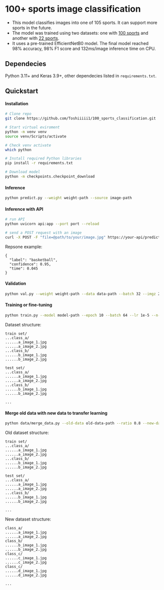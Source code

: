 # 100+ sports image classification

- This model classifies images into one of 105 sports. It can support more sports in the future.
- The model was trained using two datasets: one with [100 sports](https://www.kaggle.com/datasets/gpiosenka/sports-classification) and another with [22 sports](https://www.kaggle.com/datasets/rishikeshkonapure/sports-image-dataset).
- It uses a pre-trained EfficientNetB0 model. The final model reached 98% accuracy, 98% F1 score and 132ms/image inference time on CPU.

## Dependecies

Python 3.11+ and Keras 3.9+, other dependecies listed in `requirements.txt`.

## Quickstart

#### Installation

```bash
# Clone repo
git clone https://github.com/Toshiiiii1/100_sports_classification.git

# Start virtual eviroment
python -m venv venv
source venv/Scripts/activate

# Check venv activate
which python

# Install required Python libraries
pip install -r requirements.txt

# Download model
python -m checkpoints.checkpoint_download
```

#### Inference
```bash
python predict.py --weight weight-path --source image-path
```

#### Inference with API
```bash
# run API
python uvicorn api:app --port port --reload

# send a POST request with an image
curl -X POST -F "file=@path/to/your/image.jpg" https://your-api/predict
```

Repsone example:
```
{
  "label": "basketball",
  "confidence": 0.95,
  "time": 0.045
}
```

#### Validation

```bash
python val.py --weight weight-path --data data-path --batch 32 --imgz 224
```

#### Training or fine-tuning

```bash
python train.py --model model-path --epoch 10 --batch 64 --lr 1e-5 --n-classes 105 --train-path train-path --test-path test-path --valid-path valid-path
```

Dataset structure:

```
train set/
...class_a/
......a_image_1.jpg
......a_image_2.jpg
...class_b/
......b_image_1.jpg
......b_image_2.jpg

test set/
...class_a/
......a_image_1.jpg
......a_image_2.jpg
...class_b/
......b_image_1.jpg
......b_image_2.jpg

...
```

#### Merge old data with new data to transfer learning

```bash
python data/merge_data.py --old-data old-data-path --ratio 0.8 --new-data new-data-path --save save-path
```

Old dataset structure:

```
train set/
...class_a/
......a_image_1.jpg
......a_image_2.jpg
...class_b/
......b_image_1.jpg
......b_image_2.jpg

test set/
...class_a/
......a_image_1.jpg
......a_image_2.jpg
...class_b/
......b_image_1.jpg
......b_image_2.jpg

...
```

New dataset structure:

```
class_a/
......a_image_1.jpg
......a_image_2.jpg
class_b/
......b_image_1.jpg
......b_image_2.jpg
class_c/
......c_image_1.jpg
......c_image_2.jpg
class_c/
......d_image_1.jpg
......d_image_2.jpg

...
```